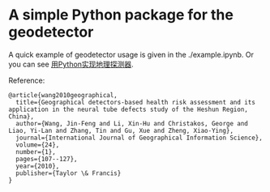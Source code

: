 # A simple Python package for the geodetector 

A quick example of geodetector usage is given in the ./example.ipynb. Or you can see [用Python实现地理探测器](https://mp.weixin.qq.com/s?__biz=Mzg3Mzg0MTU2Nw==&mid=2247484491&idx=1&sn=de394e4457b01df5feda2958c18a8b7c&chksm=ced892bbf9af1badc0fd6a072fa3a1a33de6fa7e2fd5174aba0032901d802a22c8b35126836d&token=1377416217&lang=zh_CN#rd).

Reference:

```
@article{wang2010geographical,
  title={Geographical detectors-based health risk assessment and its application in the neural tube defects study of the Heshun Region, China},
  author={Wang, Jin-Feng and Li, Xin-Hu and Christakos, George and Liao, Yi-Lan and Zhang, Tin and Gu, Xue and Zheng, Xiao-Ying},
  journal={International Journal of Geographical Information Science},
  volume={24},
  number={1},
  pages={107--127},
  year={2010},
  publisher={Taylor \& Francis}
}
```